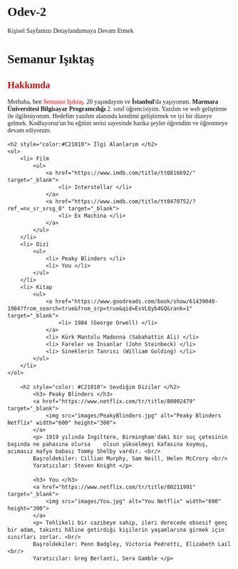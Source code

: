# Odev-2
Kişisel Sayfamızı Detaylandırmaya Devam Etmek
<!DOCTYPE html>
<html lang="tr">
<head>
    <meta charset="UTF-8">
    <meta http-equiv="X-UA-Compatible" content="IE=edge">
    <meta name="viewport" content="width=device-width, initial-scale=1.0">
    <title>Document</title>
</head>
<body style="font-family:verdana;" style="font-size:300%;">
    <!-- Başlık -->
    <h1> Semanur Işıktaş </h1>
    <!-- Alt başlık -->
    <h2 style="color: #C21010"> Hakkımda </h2>
        <p> Merhaba, ben <span style="color: red">Semanur Işıktaş.</span> 20 yaşındayım ve <strong>İstanbul</strong>'da yaşıyorum. <strong>Marmara Üniversitesi Bilgisayar Programcılığı</strong> 2. sınıf öğrencisiyim. Yazılım ve web geliştirme ile ilgileniyorum. Hedefim yazılım alanında kendimi geliştirmek ve iyi bir düzeye gelmek. Kodluyoruz'un bu eğitim serisi sayesinde harika şeyler öğrendim ve öğrenmeye devam ediyorum. </p>

    <h2 style="color:#C21010"> İlgi Alanlarım </h2>
    <ol>
        <li> Film 
            <ul>
                <a href="https://www.imdb.com/title/tt0816692/" target="_blank">
                    <li> Interstellar </li>
                </a>
                <a href="https://www.imdb.com/title/tt0470752/?ref_=nv_sr_srsg_0" target="_blank">
                    <li> Ex Machina </li>
                </a>
            </ul>
        </li>
        <li> Dizi
            <ul>
                <li> Peaky Blinders </li>
                <li> You </li>
            </ul> 
        </li>
        <li> Kitap 
            <ul>
                <a href="https://www.goodreads.com/book/show/61439040-1984?from_search=true&from_srp=true&qid=EsVLQyb4GQ&rank=1" target="_blank">
                    <li> 1984 (George Orwell) </li>
                </a>
                <li> Kürk Mantolu Madonna (Sabahattin Ali) </li>
                <li> Fareler ve İnsanlar (John Steinbeck) </li>
                <li> Sineklerin Tanrısı (William Golding) </li>
            </ul>
        </li>
    </ol>

        <h2 style="color: #C21010"> Sevdiğim Diziler </h2>
            <h3> Peaky Blinders </h3>
            <a href="https://www.netflix.com/tr/title/80002479" target="_blank">
                <img src="images/PeakyBlinders.jpg" alt="Peaky Blinders Netflix" width="600" height="300">
            </a>
            <p> 1919 yılında İngiltere, Birmingham'daki bir suç çetesinin başında ne pahasına olursa    olsun yükselmeyi kafasına koymuş, acımasız mafya babası Tommy Shelby vardır. <br/>
            Başroldekiler: Cillian Murphy, Sam Neill, Helen McCrory <br/>
            Yaratıcılar: Steven Knight </p>

            <h3> You </h3>
            <a href="https://www.netflix.com/tr/title/80211991" target="_blank">
                <img src="images/You.jpg" alt="You Netflix" width="600" height="300">
            </a>
            <p> Tehlikeli bir cazibeye sahip, ileri derecede obsesif genç bir adam, takıntı hâline getirdiği kişilerin yaşamlarına girmek için sınırları zorlar. <br/>
            Başroldekiler: Penn Badgley, Victoria Pedretti, Elizabeth Lail <br/>
            Yaratıcılar: Greg Berlanti, Sera Gamble </p>
</body>
</html>
